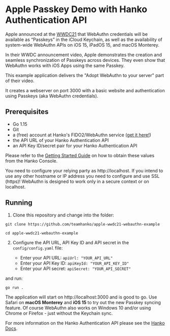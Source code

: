 # Apple Passkey Demo with Hanko Authentication API

Apple announced at the [WWDC21](https://developer.apple.com/videos/play/wwdc2021/10106/) that WebAuthn credentials will be available as “Passkeys” in the iCloud Keychain, as well as the availability of system-wide WebAuthn APIs on iOS 15, iPadOS 15, and macOS Monterey.

In their WWDC announcement video, Apple demonstrates the creation and seamless synchronization of Passkeys across devices. They even show that WebAuthn works with iOS Apps using the same Passkey.

This example application delivers the "Adopt WebAuthn to your server" part of their video.

It creates a webserver on port 3000 with a basic website and authentication using Passkeys (aka WebAuthn credentials).

## Prerequisites

- Go 1.15
- Git
- a (free) account at Hanko's FIDO2/WebAuthn service ([get it here!](https://console.hanko.io/api/oidc?is_register=true))
- the API URL of your Hanko Authentication API
- an API Key ID/secret pair for your Hanko Authentication API

Please refer to the [Getting Started Guide](https://docs.hanko.io/gettingstarted) on how to obtain these values from the Hanko Console.

You need to configure your relying party as http://localhost. If you intend to use any other hostname or IP address you need to configure and use SSL (https)! WebAuthn is designed to work only in a secure context or on localhost.

## Running

1. Clone this repository and change into the folder:

```
git clone https://github.com/teamhanko/apple-wwdc21-webauthn-example

cd apple-wwdc21-webauthn-example
```

2. Configure the API URL, API Key ID and API secret in the `config/config.yaml` file:

   - Enter your API URL: `apiUrl: "YOUR_API_URL"`
   - Enter your API Key ID: `apiKeyId: "YOUR_API_KEY_ID"`
   - Enter your API secret: `apiSecret: "YOUR_API_SECRET"`

 and run:

```
go run .
```

The application will start on http://localhost:3000 and is good to go. Use Safari on **macOS Monterey** and **iOS 15** to try out the new Passkey syncing feature. Of course WebAuthn also works on Windows 10 and/or using Chrome or Firefox - just without the Keychain sync.

For more information on the Hanko Authentication API please see the [Hanko Docs](https://docs.hanko.io).
